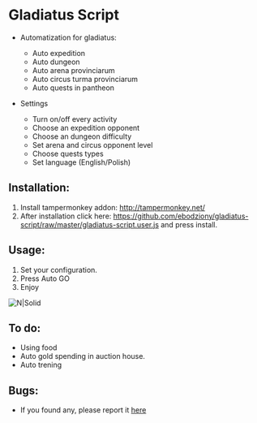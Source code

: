 # Gladiatus Script

* Automatization for gladiatus:
  - Auto expedition
  - Auto dungeon
  - Auto arena provinciarum
  - Auto circus turma provinciarum
  - Auto quests in pantheon
  
* Settings
  - Turn on/off every activity
  - Choose an expedition opponent
  - Choose an dungeon difficulty
  - Set arena and circus opponent level
  - Choose quests types 
  - Set language (English/Polish)
  
Installation:
---------

1. Install tampermonkey addon: http://tampermonkey.net/
2. After installation click here: https://github.com/ebodziony/gladiatus-script/raw/master/gladiatus-script.user.js and press install.

Usage:
---------

1. Set your configuration.
2. Press Auto GO
3. Enjoy


![N|Solid](https://raw.githubusercontent.com/ebodziony/gladiatus-script/master/assets/preview.jpg)

To do:
---------
  - Using food
  - Auto gold spending in auction house.
  - Auto trening

Bugs:
---------
  - If you found any, please report it [here](https://github.com/ebodziony/gladiatus-script/issues)
